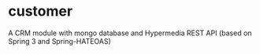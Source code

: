 customer
========

A CRM module with mongo database and Hypermedia REST API (based on Spring 3 and Spring-HATEOAS)
